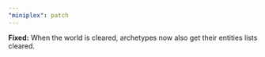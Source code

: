 ```yaml
---
"miniplex": patch
---
```


**Fixed:** When the world is cleared, archetypes now also get their entities lists cleared.
